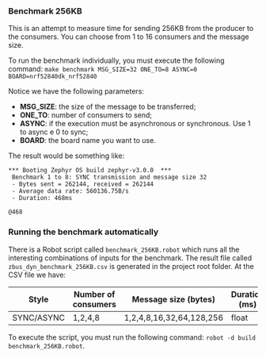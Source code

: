 ### Benchmark 256KB
This is an attempt to measure time for sending 256KB from the producer to the consumers. You can choose from 1 to 16 consumers and the message size. 

To run the benchmark individually, you must execute the following command: `make benchmark MSG_SIZE=32 ONE_TO=8 ASYNC=0 BOARD=nrf52840dk_nrf52840`

Notice we have the following parameters:

* **MSG_SIZE**: the size of the message to be transferred;
* **ONE_TO**: number of consumers to send;
* **ASYNC**: if the execution must be asynchronous or synchronous. Use 1 to async e 0 to sync;
* **BOARD**: the board name you want to use.

The result would be something like:
```
*** Booting Zephyr OS build zephyr-v3.0.0  ***
 Benchmark 1 to 8: SYNC transmission and message size 32
 - Bytes sent = 262144, received = 262144 
 - Average data rate: 560136.75B/s
 - Duration: 468ms

@468
```

### Running the benchmark automatically

There is a Robot script called `benchmark_256KB.robot` which runs all the interesting combinations of inputs for the benchmark.
The result file called `zbus_dyn_benchmark_256KB.csv` is generated in the project root folder. At the CSV file we have:

| Style | Number of consumers | Message size (bytes) | Duration (ms) | RAM (bytes) | ROM (bytes) |
| ------------------ | ------------------- | ------------ | -------- | ----- | ----- |
| SYNC/ASYNC | 1,2,4,8 | 1,2,4,8,16,32,64,128,256 | float | int   | int |

To execute the script, you must run the following command: `robot -d build benchmark_256KB.robot`.
